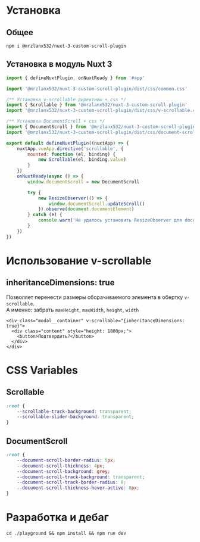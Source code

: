 # Установка

## Общее
`npm i @mrzlanx532/nuxt-3-custom-scroll-plugin`

## Установка в модуль Nuxt 3
```js
import { defineNuxtPlugin, onNuxtReady } from '#app'

import '@mrzlanx532/nuxt-3-custom-scroll-plugin/dist/css/common.css'

/** Установка v-scrollable директивы + css */
import { Scrollable } from '@mrzlanx532/nuxt-3-custom-scroll-plugin'
import '@mrzlanx532/nuxt-3-custom-scroll-plugin/dist/css/v-scrollable.css'

/** Установка DocumentScroll + css */
import { DocumentScroll } from '@mrzlanx532/nuxt-3-custom-scroll-plugin'
import '@mrzlanx532/nuxt-3-custom-scroll-plugin/dist/css/document-scroll.no-ssr.css'

export default defineNuxtPlugin((nuxtApp) => {
    nuxtApp.vueApp.directive('scrollable', {
        mounted: function (el, binding) {
            new Scrollable(el, binding.value)
        }
    })
    onNuxtReady(async () => {
        window.documentScroll = new DocumentScroll

        try {
            new ResizeObserver(() => {
                window.documentScroll.updateScroll()
            }).observe(document.documentElement)
        } catch (e) {
            console.warn('Не удалось установить ResizeObserver для document')
        }
    })
})
```
# Использование v-scrollable

## inheritanceDimensions: true
Позволяет перенести размеры оборачиваемого элемента в обертку `v-scrollable`.  
А именно: забрать `maxHeight`, `maxWidth`, `height`, `width`
```vue
<div class="modal__container" v-scrollable="{inheritanceDimensions: true}">
  <div class="content" style="height: 1800px;">
    <button>Подтвердить?</button>
  </div>
</div>
```



# CSS Variables

## Scrollable
```css
:root {
    --scrollable-track-background: transparent;
    --scrollable-slider-background: transparent;    
}
```

## DocumentScroll
```css
:root {
    --document-scroll-border-radius: 5px;
    --document-scroll-thickness: 4px;
    --document-scroll-background: grey;
    --document-scroll-track-background: transparent;
    --document-scroll-track-border-radius: 0;
    --document-scroll-thickness-hover-active: 8px;    
}
```

# Разработка и дебаг
`cd ./playground && npm install && npm run dev`